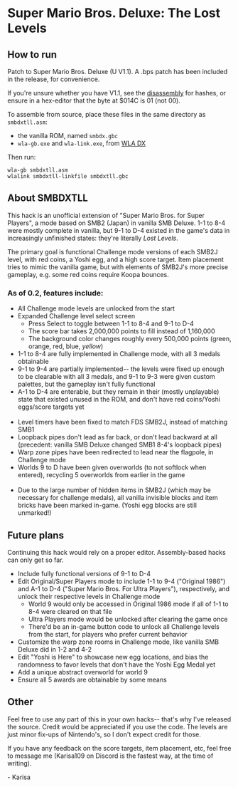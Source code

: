 # Super Mario Bros. Deluxe: The Lost Levels

## How to run

Patch to Super Mario Bros. Deluxe (U V1.1). A .bps patch has been included in the release, for convenience.

If you're unsure whether you have V1.1, see the [disassembly](https://github.com/KarisaAdvynia/smbdx-disasm) for hashes, or ensure in a hex-editor that the byte at $014C is 01 (not 00).

To assemble from source, place these files in the same directory as `smbdxtll.asm`:
- the vanilla ROM, named `smbdx.gbc`
- `wla-gb.exe` and `wla-link.exe`, from [WLA DX](https://github.com/vhelin/wla-dx)

Then run:
```
wla-gb smbdxtll.asm
wlalink smbdxtll-linkfile smbdxtll.gbc
```
## About SMBDXTLL

This hack is an unofficial extension of "Super Mario Bros. for Super Players", a mode based on SMB2 (Japan) in vanilla SMB Deluxe. 1-1 to 8-4 were mostly complete in vanilla, but 9-1 to D-4 existed in the game's data in increasingly unfinished states: they're literally *Lost Levels*.

The primary goal is functional Challenge mode versions of each SMB2J level, with red coins, a Yoshi egg, and a high score target. Item placement tries to mimic the vanilla game, but with elements of SMB2J's more precise gameplay, e.g. some red coins require Koopa bounces.

### As of 0.2, features include:
- All Challenge mode levels are unlocked from the start
- Expanded Challenge level select screen
    - Press Select to toggle between 1-1 to 8-4 and 9-1 to D-4
    - The score bar takes 2,000,000 points to fill instead of 1,160,000
    - The background color changes roughly every 500,000 points (green, orange, red, blue, *yellow*)
- 1-1 to 8-4 are fully implemented in Challenge mode, with all 3 medals obtainable
- 9-1 to 9-4 are partially implemented-- the levels were fixed up enough to be clearable with all 3 medals, and 9-1 to 9-3 were given custom palettes, but the gameplay isn't fully functional
- A-1 to D-4 are enterable, but they remain in their (mostly unplayable) state that existed unused in the ROM, and don't have red coins/Yoshi eggs/score targets yet<br>&nbsp;
- Level timers have been fixed to match FDS SMB2J, instead of matching SMB1
- Loopback pipes don't lead as far back, or don't lead backward at all (precedent: vanilla SMB Deluxe changed SMB1 8-4's loopback pipes)
- Warp zone pipes have been redirected to lead near the flagpole, in Challenge mode
- Worlds 9 to D have been given overworlds (to not softlock when entered), recycling 5 overworlds from earlier in the game<br>&nbsp;
- Due to the large number of hidden items in SMB2J (which may be necessary for challenge medals), all vanilla invisible blocks and item bricks have been marked in-game. (Yoshi egg blocks are still unmarked!)

## Future plans

Continuing this hack would rely on a proper editor. Assembly-based hacks can only get so far.
- Include fully functional versions of 9-1 to D-4
- Edit Original/Super Players mode to include 1-1 to 9-4 ("Original 1986") and A-1 to D-4 ("Super Mario Bros. For Ultra Players"), respectively, and unlock their respective levels in Challenge mode
    - World 9 would only be accessed in Original 1986 mode if all of 1-1 to 8-4 were cleared on that file
    - Ultra Players mode would be unlocked after clearing the game once
    - There'd be an in-game button code to unlock all Challenge levels from the start, for players who prefer current behavior
- Customize the warp zone rooms in Challenge mode, like vanilla SMB Deluxe did in 1-2 and 4-2
- Edit "Yoshi is Here" to showcase new egg locations, and bias the randomness to favor levels that don't have the Yoshi Egg Medal yet
- Add a unique abstract overworld for world 9
- Ensure all 5 awards are obtainable by some means

## Other

Feel free to use any part of this in your own hacks-- that's why I've released the source. Credit would be appreciated if you use the code. The levels are just minor fix-ups of Nintendo's, so I don't expect credit for those.

If you have any feedback on the score targets, item placement, etc, feel free to message me (Karisa109 on Discord is the fastest way, at the time of writing).

\- Karisa
